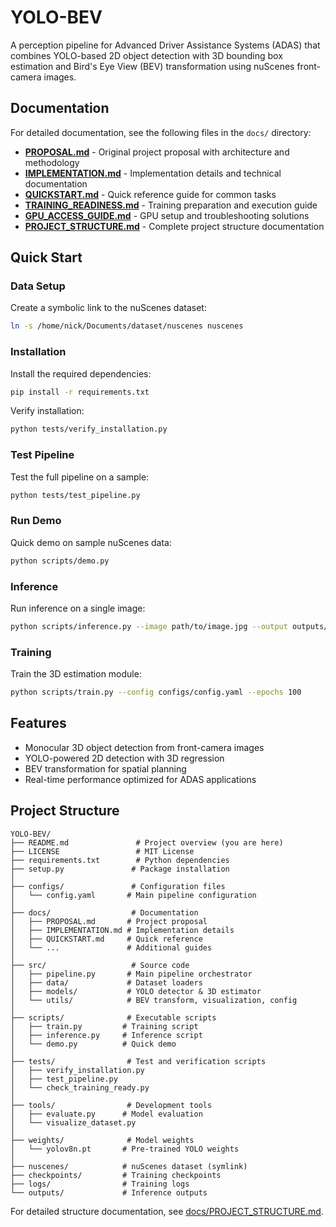 # YOLO-BEV

A perception pipeline for Advanced Driver Assistance Systems (ADAS) that combines YOLO-based 2D object detection with 3D bounding box estimation and Bird's Eye View (BEV) transformation using nuScenes front-camera images.

## Documentation

For detailed documentation, see the following files in the `docs/` directory:

- **[PROPOSAL.md](docs/PROPOSAL.md)** - Original project proposal with architecture and methodology
- **[IMPLEMENTATION.md](docs/IMPLEMENTATION.md)** - Implementation details and technical documentation
- **[QUICKSTART.md](docs/QUICKSTART.md)** - Quick reference guide for common tasks
- **[TRAINING_READINESS.md](docs/TRAINING_READINESS.md)** - Training preparation and execution guide
- **[GPU_ACCESS_GUIDE.md](docs/GPU_ACCESS_GUIDE.md)** - GPU setup and troubleshooting solutions
- **[PROJECT_STRUCTURE.md](docs/PROJECT_STRUCTURE.md)** - Complete project structure documentation

## Quick Start

### Data Setup
Create a symbolic link to the nuScenes dataset:
```bash
ln -s /home/nick/Documents/dataset/nuscenes nuscenes
```

### Installation
Install the required dependencies:
```bash
pip install -r requirements.txt
```

Verify installation:
```bash
python tests/verify_installation.py
```

### Test Pipeline
Test the full pipeline on a sample:
```bash
python tests/test_pipeline.py
```

### Run Demo
Quick demo on sample nuScenes data:
```bash
python scripts/demo.py
```

### Inference
Run inference on a single image:
```bash
python scripts/inference.py --image path/to/image.jpg --output outputs/inference
```

### Training
Train the 3D estimation module:
```bash
python scripts/train.py --config configs/config.yaml --epochs 100
```

## Features

- Monocular 3D object detection from front-camera images
- YOLO-powered 2D detection with 3D regression
- BEV transformation for spatial planning
- Real-time performance optimized for ADAS applications

## Project Structure

```
YOLO-BEV/
├── README.md               # Project overview (you are here)
├── LICENSE                 # MIT License
├── requirements.txt        # Python dependencies
├── setup.py               # Package installation
│
├── configs/               # Configuration files
│   └── config.yaml       # Main pipeline configuration
│
├── docs/                  # Documentation
│   ├── PROPOSAL.md       # Project proposal
│   ├── IMPLEMENTATION.md # Implementation details
│   ├── QUICKSTART.md     # Quick reference
│   └── ...               # Additional guides
│
├── src/                   # Source code
│   ├── pipeline.py       # Main pipeline orchestrator
│   ├── data/             # Dataset loaders
│   ├── models/           # YOLO detector & 3D estimator
│   └── utils/            # BEV transform, visualization, config
│
├── scripts/              # Executable scripts
│   ├── train.py         # Training script
│   ├── inference.py     # Inference script
│   └── demo.py          # Quick demo
│
├── tests/                # Test and verification scripts
│   ├── verify_installation.py
│   ├── test_pipeline.py
│   └── check_training_ready.py
│
├── tools/                # Development tools
│   ├── evaluate.py      # Model evaluation
│   └── visualize_dataset.py
│
├── weights/              # Model weights
│   └── yolov8n.pt       # Pre-trained YOLO weights
│
├── nuscenes/            # nuScenes dataset (symlink)
├── checkpoints/         # Training checkpoints
├── logs/                # Training logs
└── outputs/             # Inference outputs
```

For detailed structure documentation, see [docs/PROJECT_STRUCTURE.md](docs/PROJECT_STRUCTURE.md).